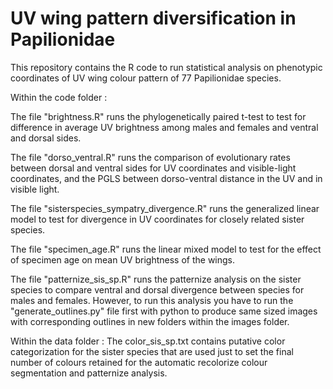 # UV wing pattern diversification in Papilionidae

This repository contains the R code to run statistical analysis on phenotypic coordinates of UV wing colour pattern of 77 Papilionidae species.

Within the code folder :

The file "brightness.R" runs the phylogenetically paired t-test to test for difference in average UV brightness among males and females and ventral and dorsal sides.

The file "dorso_ventral.R" runs the comparison of evolutionary rates between dorsal and ventral sides for UV coordinates and visible-light coordinates, and the PGLS between dorso-ventral distance in the UV and in visible light.

The file "sisterspecies_sympatry_divergence.R" runs the generalized linear model to test for divergence in UV coordinates for closely related sister species.

The file "specimen_age.R" runs the linear mixed model to test for the effect of specimen age on mean UV brightness of the wings.

The file "patternize_sis_sp.R" runs the patternize analysis on the sister species to compare ventral and dorsal divergence between species for males and females. However, to run this analysis you have to run the "generate_outlines.py" file first with python to produce same sized images with corresponding outlines in new folders within the images folder.

Within the data folder :
The color_sis_sp.txt contains putative color categorization for the sister species that are used just to set the final number of colours retained for the automatic recolorize colour segmentation and patternize analysis.
